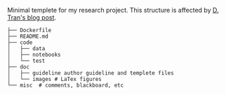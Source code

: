 Minimal templete for my research project.
This structure is affected by [D. Tran's blog post](http://dustintran.com/blog/a-research-to-engineering-workflow).

```
├── Dockerfile
├── README.md
├── code
│   ├── data
│   ├── notebooks
│   └── test
├── doc
│   ├── guideline author guideline and templete files
│   └── images # LaTex figures
└── misc  # comments, blackboard, etc
```
